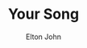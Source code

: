 ---
layout: post
title: Your Song
author: Elton John
language: "Français"
image:
  artist: elton-john.png
---